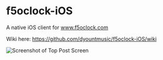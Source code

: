# f5oclock-iOS
A native iOS client for www.f5oclock.com

Wiki here: https://github.com/dyountmusic/f5oclock-iOS/wiki

![Screenshot of Top Post Screen](https://i.imgur.com/1ze4P71.jpg)


